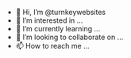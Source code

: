 - 👋 Hi, I’m @turnkeywebsites
- 👀 I’m interested in ...
- 🌱 I’m currently learning ...
- 💞️ I’m looking to collaborate on ...
- 📫 How to reach me ...

<!---
turnkeywebsites/turnkeywebsites is a ✨ special ✨ repository because its `README.md` (this file) appears on your GitHub profile.
You can click the Preview link to take a look at your changes.
--->
